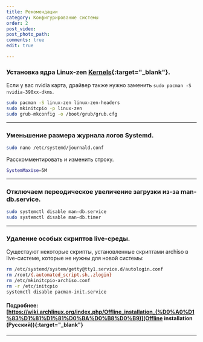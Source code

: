 ```yaml
---
title: Рекомендации
category: Конфигурирование системы
order: 2
post_video: 
post_photo_path: 
comments: true
edit: true

---
```

### Установка ядра Linux-zen [Kernels](https://wiki.archlinux.org/index.php/Kernels){:target="_blank"}.

Если у вас nvidia карта, драйвер также нужно заменить `sudo pacman -S nvidia-390xx-dkms`.

```bash
sudo pacman -S linux-zen linux-zen-headers
sudo mkinitcpio -p linux-zen
sudo grub-mkconfig -o /boot/grub/grub.cfg
```

***

### Уменьшение размера журнала логов Systemd.

```bash
sudo nano /etc/systemd/journald.conf
```

Расскомментировать и изменить строку.

```bash
SystemMaxUse=5M
```

***

### Отключаем переодическое увеличение загрузки из-за man-db.service.

```bash
sudo systemctl disable man-db.service
sudo systemctl disable man-db.timer
```

***

### Удаление особых скриптов live-среды.

Существуют некоторые скрипты, установленные скриптами archiso в live-системе, которые не нужны для новой системы:

```bash
rm /etc/systemd/system/getty@tty1.service.d/autologin.conf
rm /root/{.automated_script.sh,.zlogin}
rm /etc/mkinitcpio-archiso.conf
rm -r /etc/initcpio
systemctl disable pacman-init.service
```

#### Подробнее: [https://wiki.archlinux.org/index.php/Offline_installation_(%D0%A0%D1%83%D1%81%D1%81%D0%BA%D0%B8%D0%B9)](Offline installation (Русский)){:target="_blank"}

***